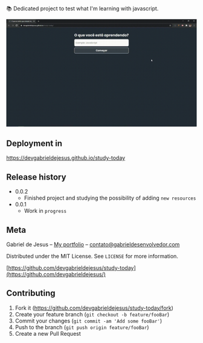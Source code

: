 📚 Dedicated project to test what I'm learning with javascript.

![](web-preview.gif)

## Deployment in
https://devgabrieldejesus.github.io/study-today

## Release history

* 0.0.2
    * Finished project and studying the possibility of adding `new resources`
* 0.0.1
    * Work in `progress`

## Meta

Gabriel de Jesus – [My portfolio](https://www.gabrieldesenvolvedor.com/) – contato@gabrieldesenvolvedor.com

Distributed under the MIT License. See `LICENSE` for more information.

[https://github.com/devgabrieldejesus/study-today](https://github.com/devgabrieldejesus/)

## Contributing

1. Fork it (<https://github.com/devgabrieldejesus/study-today/fork>)
2. Create your feature branch (`git checkout -b feature/fooBar`)
3. Commit your changes (`git commit -am 'Add some fooBar'`)
4. Push to the branch (`git push origin feature/fooBar`)
5. Create a new Pull Request
